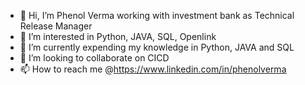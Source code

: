- 👋 Hi, I’m Phenol Verma working with investment bank as Technical Release Manager
- 👀 I’m interested in Python, JAVA, SQL, Openlink
- 🌱 I’m currently expending my knowledge in Python, JAVA and SQL
- 💞️ I’m looking to collaborate on CICD
- 📫 How to reach me @https://www.linkedin.com/in/phenolverma

<!---
phenolverma/phenolverma is a ✨ special ✨ repository because its `README.md` (this file) appears on your GitHub profile.
You can click the Preview link to take a look at your changes.
--->
